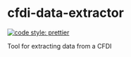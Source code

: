 # cfdi-data-extractor

[![code style: prettier](https://img.shields.io/badge/code_style-prettier-ff69b4.svg?style=flat-square)](https://github.com/prettier/prettier)

Tool for extracting data from a CFDI
